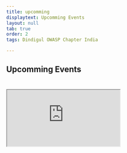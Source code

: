 ```yaml
---
title: upcomming
displaytext: Upcomming Events
layout: null
tab: true
order: 2
tags: Dindigul OWASP Chapter India

---
```


## Upcomming Events

<h1><iframe src="https://docs.google.com/spreadsheets/d/e/2PACX-1vSNMgEsSQVtpRFeHhG0rCyYlvrNKXfLoKBxb5IgSCcJBgRfk6Vd5sezPSSzG_WZfw5iL4BowhbSYsUg/pubhtml?gid=0&amp;single=true&amp;widget=true&amp;headers=false"></iframe></h1>

